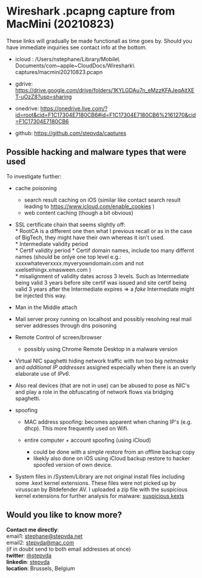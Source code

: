 # Wireshark .pcapng capture from MacMini (20210823)

These links will gradually be made functionall as time goes by. Should you have immediate inquiries see contact info at the bottom.

- icloud :  /Users/nstephane/Library/Mobile\ Documents/com~apple~CloudDocs/Wireshark\ captures/macmini20210823.pcapn

- gdrive: <https://drive.google.com/drive/folders/1KYLGDAu7n_eMzzKFAJeqAitXET-uOzZ8?usp=sharing>

- onedrive: <https://onedrive.live.com/?id=root&cid=F1C17304E7180CB6#id=F1C17304E7180CB6%2161270&cid=F1C17304E7180CB6>

- github: <https://github.com/stepvda/captures>


## Possible hacking and malware types that were used
To investigate further:

- cache poisoning
	- search result caching on iOS (similar like contact search result leading to <https://www.icloud.com/enable_cookies> )
	- web content caching (though a bit obvious)  
- SSL certificate chain that seems slightly off:  
		* RootCA is a different one then what I previous recall or as in the case of BigTech, they might have their own whereas it isn't used.  
		* Intermediate validity period   
		* Certif validity period 
		* Certif domain names, include too many differnt names (should be onlye one top level e.g.: xxxxwhateverxxxx.myveryowndomain.com and not xxelsethingx.xmasween.com )  
		* misalignment of validity dates across 3 levels. Such as Intermediate being valid 3 years before site certif was issued and site certif being valid 3 years after the Intermediate expires => a *fake* Intermediate might be injected this way. 

		

- Man in the Middle attach

- Mail server proxy running on localhost and possibly resolving real mail server addresses through dns poisoning 
 
- Remote Control of screen/browser
    * possibly using Chrome Remote Desktop in a malware version
 
- Virtual NIC spaghetti hiding network traffic with _tun_ too big _netmasks_ and _additional IP addresses_ assigned especially when there is an overly elaborate use of _IPv6_.

- Also real devices (that are not in use) can be abused to pose as NIC's and play a role in the obfuscating of network flows via bridging spaghetti.

- spoofing
  * MAC address spoofing: becomes apparent when chaning IP's (e.g. dhcp). This more frequently used on Wifi.

  * entire computer + account spoofing (using iCloud)
    - could be done with a simple restore from an offline backup copy 
    - likekly also done on iOS using iCloud backup restore to hacker spoofed version of own device. 

 - System files in /System/Library are not original install files including some .kext kernel extensions. These files were not picked up by virusscan by Bitdefender AV. I uploaded a zip file with the suspicious kernel extensions for further analysis for malware: [suspicious kexts](https://drive.google.com/file/d/15BIElGbVEdLKuQGq7Yk6JEZAbEjInsIY/view?usp=sharing)  
   
	
	
## Would you like to know more?
__Contact me directly__:  
email1: <stephane@stepvda.net>  
email2: <stepvda@mac.com>  
(if in doubt send to both email addresses at once)  
__twitter__: [@stepvda](https://twitter.com/stepvda)    
__linkedin__: [stepvda](https://www.linkedin.com/in/stepvda)   
__location__: Brussels, Belgium
